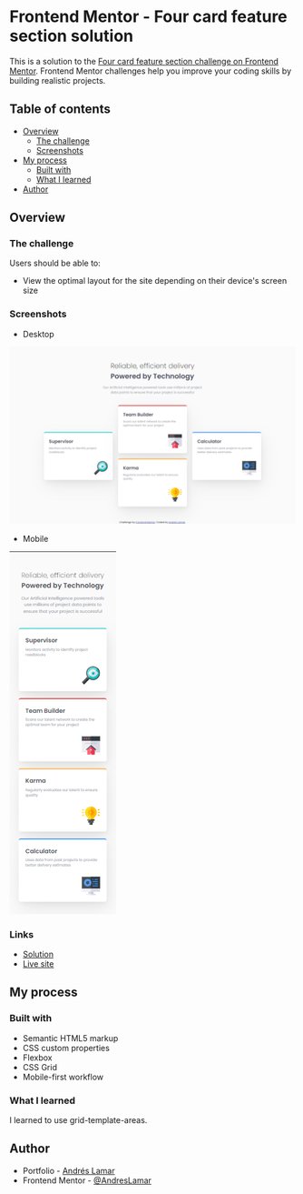 # Frontend Mentor - Four card feature section solution

This is a solution to the [Four card feature section challenge on Frontend Mentor](https://www.frontendmentor.io/challenges/four-card-feature-section-weK1eFYK). Frontend Mentor challenges help you improve your coding skills by building realistic projects. 

## Table of contents

- [Overview](#overview)
  - [The challenge](#the-challenge)
  - [Screenshots](#screenshots)
- [My process](#my-process)
  - [Built with](#built-with)
  - [What I learned](#what-i-learned)
- [Author](#author)


## Overview

### The challenge

Users should be able to:

- View the optimal layout for the site depending on their device's screen size

### Screenshots

- Desktop

![Desktop](./screenshots/desktop.png)

- Mobile

![Mobile](./screenshots/mobile.png)


### Links

- [Solution](https://frontendmentor.io/solutions/four-card-feature-section-3v8Kb_fQ6a)
- [Live site](https://andreslamar.github.io/Four-Card-Feature-Section/)

## My process

### Built with

- Semantic HTML5 markup
- CSS custom properties
- Flexbox
- CSS Grid
- Mobile-first workflow

### What I learned

I learned to use grid-template-areas.

## Author

- Portfolio - [Andrés Lamar](https://portfolio-delta-snowy-98.vercel.app/)
- Frontend Mentor - [@AndresLamar](https://www.frontendmentor.io/profile/AndresLamar)
